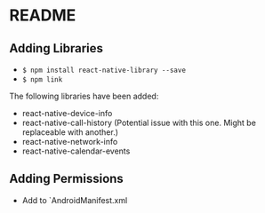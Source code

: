 # README

## Adding Libraries
* `$ npm install react-native-library --save`
* `$ npm link`

The following libraries have been added:
* react-native-device-info
* react-native-call-history (Potential issue with this one. Might be replaceable with another.)
* react-native-network-info
* react-native-calendar-events


## Adding Permissions
* Add to `AndroidManifest.xml
